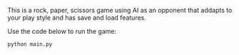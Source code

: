 This is a rock, paper, scissors game using AI as an opponent that addapts to your play style and has save and load features.

Use the code below to run the game:
```bash
python main.py
```
